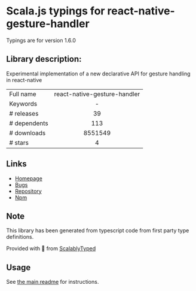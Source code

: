 
# Scala.js typings for react-native-gesture-handler

Typings are for version 1.6.0

## Library description:
Experimental implementation of a new declarative API for gesture handling in react-native

|                    |                 |
| ------------------ | :-------------: |
| Full name          | react-native-gesture-handler |
| Keywords           | - |
| # releases         | 39 |
| # dependents       | 113 |
| # downloads        | 8551549 |
| # stars            | 4 |

## Links
- [Homepage](https://github.com/software-mansion/react-native-gesture-handler#readme)
- [Bugs](https://github.com/software-mansion/react-native-gesture-handler/issues)
- [Repository](https://github.com/software-mansion/react-native-gesture-handler)
- [Npm](https://www.npmjs.com/package/react-native-gesture-handler)
    


## Note
This library has been generated from typescript code from first party type definitions.

Provided with :purple_heart: from [ScalablyTyped](https://github.com/oyvindberg/ScalablyTyped)

## Usage
See [the main readme](../../readme.md) for instructions.


